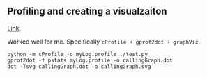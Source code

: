 ## Profiling and creating a visualzaiton

[Link](https://stackoverflow.com/questions/4544784/how-can-you-get-the-call-tree-with-python-profilers). 

Worked well for me. Specifically ```cProfile + gprof2dot + graphViz```. 


```
python -m cProfile -o myLog.profile ./test.py
gprof2dot -f pstats myLog.profile -o callingGraph.dot
dot -Tsvg callingGraph.dot -o callingGraph.svg
```
